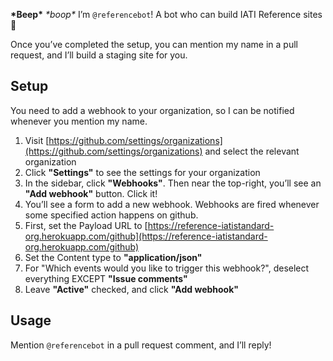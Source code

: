 **\*Beep\*** _\*boop\*_ I’m `@referencebot`! A bot who can build IATI Reference sites 🚀

Once you’ve completed the setup, you can mention my name in a pull request, and I’ll build a staging site for you.

## Setup

You need to add a webhook to your organization, so I can be notified whenever you mention my name.

 1. Visit [https://github.com/settings/organizations](https://github.com/settings/organizations) and select the relevant organization
 2. Click **"Settings"** to see the settings for your organization
 3. In the sidebar, click **"Webhooks"**. Then near the top-right, you’ll see an **"Add webhook"** button. Click it!
 4. You’ll see a form to add a new webhook. Webhooks are fired whenever some specified action happens on github.
 5. First, set the Payload URL to [https://reference-iatistandard-org.herokuapp.com/github](https://reference-iatistandard-org.herokuapp.com/github)
 6. Set the Content type to **"application/json"**
 7. For "Which events would you like to trigger this webhook?", deselect everything EXCEPT **"Issue comments"**
 8. Leave **"Active"** checked, and click **"Add webhook"**

## Usage

Mention `@referencebot` in a pull request comment, and I’ll reply!
